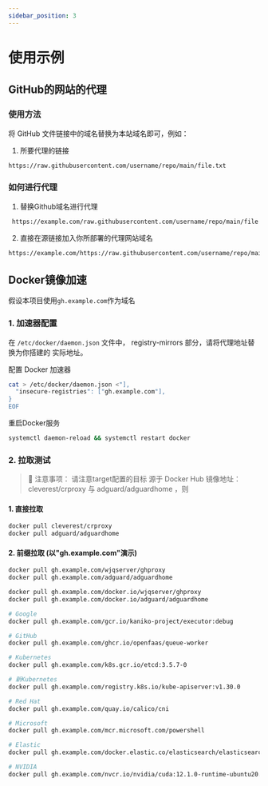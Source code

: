 ```yaml
---
sidebar_position: 3
---
```



# 使用示例


## GitHub的网站的代理

### 使用方法

将 GitHub 文件链接中的域名替换为本站域名即可，例如：

1. 所要代理的链接
```bash
https://raw.githubusercontent.com/username/repo/main/file.txt
```
### 如何进行代理

1. 替换Github域名进行代理
```bash
 https://example.com/raw.githubusercontent.com/username/repo/main/file.txt
```

2. 直接在源链接加入你所部署的代理网站域名
```bash
https://example.com/https://raw.githubusercontent.com/username/repo/main/file.txt
```


## Docker镜像加速

假设本项目使用`gh.example.com`作为域名

### 1. 加速器配置
在 `/etc/docker/daemon.json` 文件中， registry-mirrors 部分，请将代理地址替换为你搭建的 实际地址。

 配置 Docker 加速器

```bash
cat > /etc/docker/daemon.json <"],
  "insecure-registries": ["gh.example.com"],
}
EOF
```

 重启Docker服务
```bash
systemctl daemon-reload && systemctl restart docker
```
### 2. 拉取测试

>📢 注意事项： 请注意target配置的目标
源于 Docker Hub 镜像地址： cleverest/crproxy 与 adguard/adguardhome ，则

####  1. 直接拉取
```bash
docker pull cleverest/crproxy
docker pull adguard/adguardhome
```
#### 2. 前缀拉取 (以"gh.example.com"演示)

```bash
docker pull gh.example.com/wjqserver/ghproxy
docker pull gh.example.com/adguard/adguardhome

docker pull gh.example.com/docker.io/wjqserver/ghproxy
docker pull gh.example.com/docker.io/adguard/adguardhome

# Google
docker pull gh.example.com/gcr.io/kaniko-project/executor:debug

# GitHub
docker pull gh.example.com/ghcr.io/openfaas/queue-worker

# Kubernetes
docker pull gh.example.com/k8s.gcr.io/etcd:3.5.7-0

# 新Kubernetes
docker pull gh.example.com/registry.k8s.io/kube-apiserver:v1.30.0

# Red Hat
docker pull gh.example.com/quay.io/calico/cni

# Microsoft
docker pull gh.example.com/mcr.microsoft.com/powershell

# Elastic
docker pull gh.example.com/docker.elastic.co/elasticsearch/elasticsearch:8.1.0

# NVIDIA
docker pull gh.example.com/nvcr.io/nvidia/cuda:12.1.0-runtime-ubuntu20.04
```
